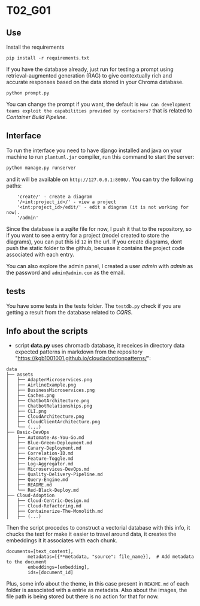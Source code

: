 # T02_G01

## Use
Install the requirements
```
pip install -r requirements.txt
```

If you have the database already, just run for testing a prompt using retrieval-augmented generation (RAG) to give contextually rich and accurate responses based on the data stored in your Chroma database.
```
python prompt.py
```
You can change the prompt if you want, the default is `How can development teams exploit the capabilities provided by containers?` that is related to *Container Build Pipeline*.

## Interface
To run the interface you need to have django installed and java on your machine to run `plantuml.jar` compiler, run this command to start the server:
```python
python manage.py runserver
```
and it will be available on `http://127.0.0.1:8000/`. You can try the following paths:
```
    'create/' - create a diagram
    '/<int:project_id>/' - view a project
    '<int:project_id>/edit/' - edit a diagram (it is not working for now).
    '/admin'
```
Since the database is a *sqlite* file for now, I push it that to the repository, so if you want to see a entry for a project (model created to store the diagrams), you can put this id `12` in the url. If you create diagrams, dont push the static folder to the github, becuase it contains the project code associated with each entry.

You can also explore the admin panel, I created a user *admin* with *admin* as the password and `admin@admin.com` as the email.

## tests
You have some tests in the tests folder. The `testdb.py` check if you are getting a result from the database related to *CQRS*.


## Info about the scripts

- script **data.py** uses chromadb database, it receices in directory data expected patterns in markdown from the repository "https://kgb1001001.github.io/cloudadoptionpatterns/":
```
data
├── assets
│   ├── AdapterMicroservices.png
│   ├── AirlineExample.png
│   ├── BusinessMicroservices.png
│   ├── Caches.png
│   ├── ChatbotArchitecture.png
│   ├── ChatbotRelationships.png
│   ├── CLI.png
│   ├── CloudArchitecture.png
│   ├── CloudClientArchitecture.png
│   └── (...)
├── Basic-DevOps
│   ├── Automate-As-You-Go.md
│   ├── Blue-Green-Deployment.md
│   ├── Canary-Deployment.md
│   ├── Correlation-ID.md
│   ├── Feature-Toggle.md
│   ├── Log-Aggregator.md
│   ├── Microservices-DevOps.md
│   ├── Quality-Delivery-Pipeline.md
│   ├── Query-Engine.md
│   ├── README.md
│   └── Red-Black-Deploy.md
├── Cloud-Adoption
│   ├── Cloud-Centric-Design.md
│   ├── Cloud-Refactoring.md
│   ├── Containerize-The-Monolith.md
│   ├── (...)
```
Then the script procedes to construct a vectorial database with this info, it chucks the text for make it easier to travel around data, it creates the embeddings it it associates with each chunk.
```
documents=[text_content],
        metadatas=[{**metadata, "source": file_name}],  # Add metadata to the document
        embeddings=[embedding],
        ids=[document_id]
```
Plus, some info about the theme, in this case present in `README.md` of each folder is associated with a entrie as metadata. Also about the images, the file path is being stored but there is no action for that for now.